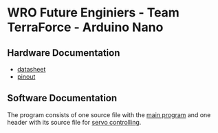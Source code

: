 # WRO Future Enginiers - Team TerraForce - Arduino Nano

## Hardware Documentation
* [datasheet](</doc/datasheets/ATmega328P_datasheet.pdf>)
* [pinout](</doc/pinouts/Arduino_Nano_pinout.png>)

## Software Documentation
The program consists of one source file with the [main program](</src/WRO Servo/src/README_EN.md>) and one header with its source file for [servo controlling](<src/WRO Servo/lib/Servo/README_EN.md>).